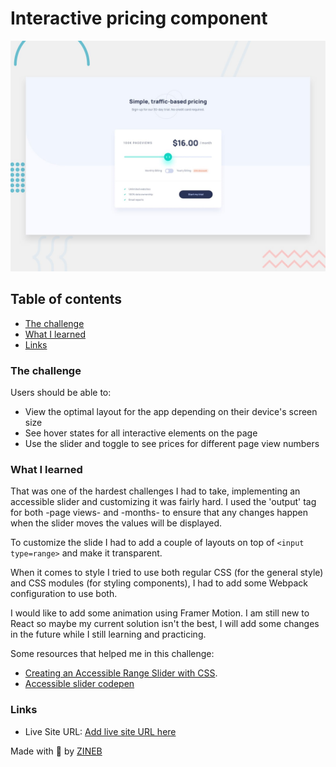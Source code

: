 # Interactive pricing component

![Design preview for the Social media dashboard with theme switcher coding challenge](/public/assets/desktop-preview.jpg)

## Table of contents

- [The challenge](#the-challenge)
- [What I learned](#what-I-learned)
- [Links](#Links)

### The challenge

Users should be able to:

- View the optimal layout for the app depending on their device's screen size
- See hover states for all interactive elements on the page
- Use the slider and toggle to see prices for different page view numbers

### What I learned

That was one of the hardest challenges I had to take, implementing an accessible slider and customizing it was fairly hard. I used the 'output' tag for both -page views- and -months- to ensure that any changes happen when the slider moves the values will be displayed.

To customize the slide I had to add a couple of layouts on top of `<input type=range>` and make it transparent.

When it comes to style I tried to use both regular CSS (for the general style) and CSS modules (for styling components), I had to add some Webpack configuration to use both.

I would like to add some animation using Framer Motion. I am still new to React so maybe my current solution isn't the best, I will add some changes in the future while I still learning and practicing.


Some resources that helped me in this challenge:

- [Creating an Accessible Range Slider with CSS](https://www.a11ywithlindsey.com/blog/creating-accessible-range-slider-css).
- [Accessible slider codepen](https://codepen.io/smhigley/pen/ObWbdy)

### Links

- Live Site URL: [Add live site URL here](https://github.com/zineb-Bou/Interactive-pricing-component)

Made with 💖 by [ZINEB](https://zineb-bou.github.io/)

